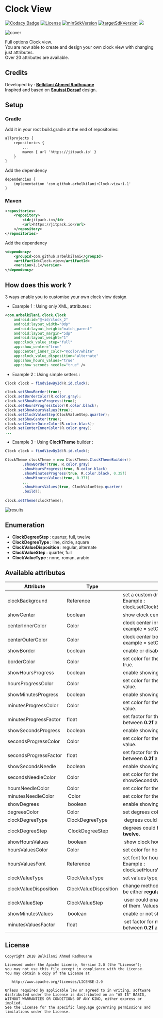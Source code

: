 # Clock View
[![Codacy Badge](https://api.codacy.com/project/badge/Grade/cd4176b8e8734648b9e08d4357470c74)](https://app.codacy.com/app/arbelkilani/Clock-view?utm_source=github.com&utm_medium=referral&utm_content=arbelkilani/Clock-view&utm_campaign=Badge_Grade_Dashboard)
[![License](https://img.shields.io/badge/License-Apache%202.0-blue.svg)](https://github.com/vlad1m1r990/Lemniscate/blob/master/LICENSE)
[![minSdkVersion](https://img.shields.io/badge/minSdkVersion-21-orange.svg)]()
[![targetSdkVersion](https://img.shields.io/badge/targetSdkVersion-28-yellowgreen.svg)]()
[![](https://jitpack.io/v/arbelkilani/Clock-view.svg)](https://jitpack.io/#arbelkilani/Clock-view)

![cover](https://github.com/arbelkilani/Clock-view/blob/master/wiki/clock_cover.png)

Full options Clock view.<br/>You are now able to create and design your own clock view with changing just attributes. <br/> Over 20 attributes are available. 

## Credits
Developed by : [<b>Belkilani Ahmed Radhouane</b>](http://arbelkilani.tn/)
<br/>
Inspired and based on [<b>Souissi Dorsaf</b>](https://www.behance.net/souissidor8b6c) design.

## Setup

### Gradle 
Add it in your root build.gradle at the end of repositories:

```xml
allprojects {
    repositories {
        ...
        maven { url 'https://jitpack.io' }
    }
}
```
Add the dependency

```xml
dependencies {
    implementation 'com.github.arbelkilani:Clock-view:1.1'
}
```
### Maven 

```xml
<repositories>
	<repository>
	    <id>jitpack.io</id>
	    <url>https://jitpack.io</url>
	</repository>
</repositories>
```

Add the dependency

```xml
<dependency>
    <groupId>com.github.arbelkilani</groupId>
    <artifactId>Clock-view</artifactId>
    <version>1.1</version>
</dependency>
```

## How does this work ?
3 ways enable you to customise your own clock view design. 

* Example 1 : Using only XML, attributes : 

```xml
<com.arbelkilani.clock.Clock
    android:id="@+id/clock_2"
    android:layout_width="0dp"
    android:layout_height="match_parent"
    android:layout_margin="5dp"
    android:layout_weight="1"
    app:clock_value_step="full"
    app:show_center="true"
    app:center_inner_color="@color/white"
    app:clock_value_disposition="alternate"
    app:show_hours_values="true"
    app:show_seconds_needle="true" />
```

* Example 2 : Using simple setters : 

```java
Clock clock = findViewById(R.id.clock);

clock.setShowBorder(true);
clock.setBorderColor(R.color.gray);
clock.setShowHoursProgress(true);
clock.setHoursProgressColor(R.color.black);
clock.setShowHoursValues(true);
clock.setClockValueStep(ClockValueStep.quarter);
clock.setShowCenter(true);
clock.setCenterOuterColor(R.color.black);
clock.setCenterInnerColor(R.color.gray);
...

```

* Example 3 : Using <b>ClockTheme</b> builder : 

```java
Clock clock = findViewById(R.id.clock);

ClockTheme clockTheme = new ClockTheme.ClockThemeBuilder()
        .showBorder(true, R.color.gray)
        .showHoursProgress(true, R.color.black)
        .showMinutesProgress(true, R.color.black, 0.35f)
        .showMinutesValues(true, 0.37f)
        ...
        .showHoursValues(true, ClockValueStep.quarter)
        .build();
        
clock.setTheme(clockTheme);
```

![results](https://github.com/arbelkilani/Clock-view/blob/master/wiki/examples.png)

## Enumeration

* <b> ClockDegreeStep </b> : quarter, full, twelve
* <b> ClockDegreeType </b> : line, circle, square
* <b> ClockValueDisposition </b> : regular, alternate
* <b> ClockValueStep </b> : quarter, full
* <b> ClockValueType </b> : none, roman, arabic


## Available attributes

Attribute 	   | Type          | Description    | Default value
------------ | ------------- | ------------- | ------------- | 
clockBackground | Reference | set a custom drawable background for the clock.<br/>Example : clock.setClockBackground(R.drawable.background_7); | null
showCenter  | boolean | show clock center or not<br/> | false 
centerInnerColor | Color | clock center innner color <br/> example = setCenterInnerColor(R.color.black); | Color.LTGRAY
centerOuterColor | Color | clock center border color <br/> example = setCenterOuterColor(R.color.black); | Color.BLACK
showBorder | boolean | enable or disable showing border for analogical type. | false
borderColor | Color | set color for the clock border once showBorder set to true. | Color.BLACK
showHoursProgress | boolean | enable showing hours circular progress | false
hoursProgressColor | Color | set color for the circular progress that show hours value. | Color.BLACK
showMinutesProgress | boolean | enable showing minutes circular progress. | false
minutesProgressColor | Color | set color for the circular progress that show minutes value. | Color.BLACK
minutesProgressFactor | float | set factor for the miutes progress position, should be between <b>0.2f</b> and <b>0.5f</b> | 0.4f
showSecondsProgress | boolean | enable showing seconds circular progress. | false
secondsProgressColor | Color | set color for the circular progress that show seconds value. | Color.BLACK
secondsProgressFactor | float | set factor for the seconds progress position, should be between <b>0.2f</b> and <b>0.9f</b> | 0.7f
showSecondsNeedle | boolean | enable showing needle for the seconds value.<br/> | false
secondsNeedleColor | Color | set color for the seconds needle once showSecondsNeedle is set to true. | Color.BLACK
hoursNeedleColor | Color | set color for the hours needle. | Color.BLACK
minutesNeedleColor | Color | set color for the minutes needle. | Color.BLACK
showDegrees | boolean | enable showing or hiding degrees. | false
degreesColor | Color | set degrees color. | Color.BLACK
clockDegreeType | ClockDegreeType | degrees could be on line, circle or square shapes. | ClockDegreeType.line
clockDegreeStep | ClockDegreeStep | degrees could be set in 3 types : <b>quarter</b>, <b>full</b> or <b>twelve</b>. | ClockDegreeStep.full
showHoursValues | boolean | show clock hours values | false
hoursValuesColor | Color | set color for hours values. | Color.BLACK
hoursValuesFont | Reference | set font for hours values.<br/> Example : clock.setHoursValuesTypeFace(R.font.hunters); | R.font.proxima_nova_thin
clockValueType | ClockValueType | set values type, it could be <b>none</b>, <b>roman</b>, or <b>arabic</b> | ClockValueType.none
clockValueDisposition | ClockValueDisposition | change methods of hours values disposition, it could be either <b>regular</b> or <b>alternate</b>. | ClockValueDisposition.regular
clockValueStep | ClockValueStep | user could enable showing all hours values or just four of them. Values could be <b>quarter</b> or <b>full</b>. | ClockValueStep.full
showMinutesValues | boolean | enable or not showning minutes values. | false
minutesValuesFactor | float | set factor for minutes values disposition. Should be between <b>0.2f</b> and <b>0.9f</b> | 0.4f

## License

    Copyright 2018 Belkilani Ahmed Radhouane

    Licensed under the Apache License, Version 2.0 (the "License");
    you may not use this file except in compliance with the License.
    You may obtain a copy of the License at

       http://www.apache.org/licenses/LICENSE-2.0

    Unless required by applicable law or agreed to in writing, software
    distributed under the License is distributed on an "AS IS" BASIS,
    WITHOUT WARRANTIES OR CONDITIONS OF ANY KIND, either express or implied.
    See the License for the specific language governing permissions and
    limitations under the License.
